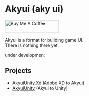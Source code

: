 # Akyui (aky ui)

<a href="https://www.buymeacoffee.com/kyubuns" target="_blank"><img src="https://cdn.buymeacoffee.com/buttons/default-orange.png" alt="Buy Me A Coffee" height="41" width="174"></a>

Akyui is a format for building game UI.  
There is nothing there yet.

under development

## Projects

- [AkyuiUnity.Xd](https://github.com/kyubuns/AkyuiUnity) (Adobe XD to Akyui)
- [AkyuiUnity](https://github.com/kyubuns/AkyuiUnity) (Akyui to Unity)
